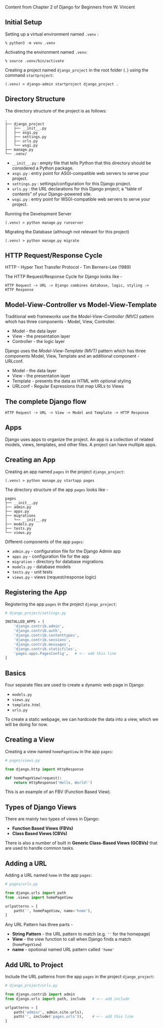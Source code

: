 Content from Chapter 2 of Django for Beginners from W. Vincent

## Initial Setup

Setting up a virtual environment named `.venv` :  
```
% python3 -m venv .venv
```
Activating the environment named `.venv`:  
```
% source .venv/bin/activate
```
Creating a project named `django_project` in the root folder (`.`) using the 
command `startproject`:  

```
(.venv) > django-admin startproject django_project .
```

## Directory Structure

The directory structure of the project is as follows:  
```
.
├── django_project
│   ├── __init__.py
│   ├── asgi.py
│   ├── settings.py
│   ├── urls.py
│   └── wsgi.py
├── manage.py
└── .venv/
```



* `__init__.py` : empty file that tells Python that this directory should be
considered a Python package.
* `asgi.py` : entry point for ASGI-compatible web servers to serve your project.
* `settings.py` : settings/configuration for this Django project.
* `urls.py` : the URL declarations for this Django project; a “table of contents”
of your Django-powered site.
* `wsgi.py` : entry point for WSGI-compatible web servers to serve your project.


Running the Development Server

```
(.venv) > python manage.py runserver
```

Migrating the Database (although not relevant for this project)

```
(.venv) > python manage.py migrate
```

## HTTP Request/Response Cycle

HTTP - Hyper Text Transfer Protocol - Tim Berners-Lee (1989)

The HTTP Request/Response Cycle for Django looks like -

```
HTTP Request -> URL -> Django combines database, logic, styling -> HTTP Response
```

## Model-View-Controller vs Model-View-Template

Traditional web frameworks use the *Model-View-Controller (MVC)* pattern which has
three components - Model, View, Controller.

* Model - the data layer
* View - the presentation layer
* Controller - the logic layer

Django uses the *Model-View-Template (MVT)* pattern which has three components Model, View, Template and an additional component - URLconf.

* Model - the data layer
* View - the presentation layer
* Template - presents the data as HTML with optional styling
* URLconf - Regular Expressions that map URLs to Views

## The complete Django flow

```
HTTP Request -> URL -> View -> Model and Template -> HTTP Response
```

## Apps

Django uses apps to organize the project. An app is a collection of related models, views, templates, and other files. A project can have multiple apps.

## Creating an App

Creating an app named `pages` in the project `django_project`:

```
(.venv) > python manage.py startapp pages
```
The directory structure of the app `pages` looks like - 
    
```
pages
├── __init__.py
├── admin.py
├── apps.py
├── migrations
│   └── __init__.py
├── models.py
├── tests.py
└── views.py
```

Different components of the app `pages`:

* `admin.py` - configuration file for the Django Admin app
* `apps.py` - configuration file for the app
* `migration` - directory for database migrations
* `models.py` - database models
* `tests.py` - unit tests
* `views.py` - views (request/response logic)

## Registering the App

Registering the app `pages` in the project `django_project`:

```python
# django_project/settings.py

INSTALLED_APPS = [
    'django.contrib.admin',
    'django.contrib.auth',
    'django.contrib.contenttypes',
    'django.contrib.sessions',
    'django.contrib.messages',
    'django.contrib.staticfiles',
    'pages.apps.PagesConfig',   # <-- add this line
]
```

## Basics 

Four separate files are used to create a dynamic web page in Django:

* `models.py`
* `views.py`
* `template.html`
* `urls.py`

To create a static webpage, we can hardcode the data into a view, which we will
be doing for now. 

## Creating a View

Creating a view named `homePageView` in the app `pages`:

```python
# pages/views.py

from django.http import HttpResponse

def homePageView(request):
    return HttpResponse('Hello, World!')
```
This is an example of an FBV (Function Based View).

## Types of Django Views

There are mainly two types of views in Django:
- **Function Based Views (FBVs)**
- **Class Based Views (CBVs)**

There is also a number of built in **Generic Class-Based Views (GCBVs)** that are 
used to handle common tasks. 


## Adding a URL

Adding a URL named `home` in the app `pages`:

```python
# pages/urls.py

from django.urls import path
from .views import homePageView

urlpatterns = [
    path('', homePageView, name='home'),
]
```

Any URL Pattern has three parts - 
* **String Pattern** - the URL pattern to match (e.g. `''` for the homepage)
* **View** - the view function to call when Django finds a match (`homePageView`)
* **name** - opotional named URL pattern called `'home'`

## Add URL to Project

Include the URL patterns from the app `pages` in the project `django_project`:

```python
# django_project/urls.py

from django.contrib import admin
from django.urls import path, include   # <-- add include

urlpatterns = [
    path('admin/', admin.site.urls),
    path('', include('pages.urls')),    # <-- add this line
]
```
